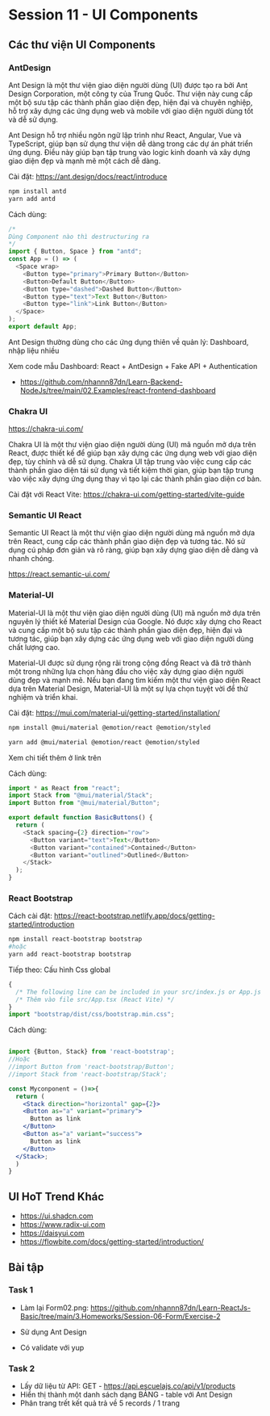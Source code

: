 # Session 11 - UI Components

## Các thư viện UI Components

### AntDesign

Ant Design là một thư viện giao diện người dùng (UI) được tạo ra bởi Ant Design Corporation, một công ty của Trung Quốc. Thư viện này cung cấp một bộ sưu tập các thành phần giao diện đẹp, hiện đại và chuyên nghiệp, hỗ trợ xây dựng các ứng dụng web và mobile với giao diện người dùng tốt và dễ sử dụng.

Ant Design hỗ trợ nhiều ngôn ngữ lập trình như React, Angular, Vue và TypeScript, giúp bạn sử dụng thư viện dễ dàng trong các dự án phát triển ứng dụng. Điều này giúp bạn tập trung vào logic kinh doanh và xây dựng giao diện đẹp và mạnh mẽ một cách dễ dàng.

Cài đặt: https://ant.design/docs/react/introduce

```bash
npm install antd
yarn add antd
```

Cách dùng:

```js
/*
Dùng Component nào thì destructuring ra
*/
import { Button, Space } from "antd";
const App = () => (
  <Space wrap>
    <Button type="primary">Primary Button</Button>
    <Button>Default Button</Button>
    <Button type="dashed">Dashed Button</Button>
    <Button type="text">Text Button</Button>
    <Button type="link">Link Button</Button>
  </Space>
);
export default App;
```

Ant Design thường dùng cho các ứng dụng thiên về quản lý: Dashboard, nhập liệu nhiều

Xem code mẫu Dashboard: React + AntDesign + Fake API + Authentication

- https://github.com/nhannn87dn/Learn-Backend-NodeJs/tree/main/02.Examples/react-frontend-dashboard

### Chakra UI

https://chakra-ui.com/

Chakra UI là một thư viện giao diện người dùng (UI) mã nguồn mở dựa trên React, được thiết kế để giúp bạn xây dựng các ứng dụng web với giao diện đẹp, tùy chỉnh và dễ sử dụng. Chakra UI tập trung vào việc cung cấp các thành phần giao diện tái sử dụng và tiết kiệm thời gian, giúp bạn tập trung vào việc xây dựng ứng dụng thay vì tạo lại các thành phần giao diện cơ bản.

Cài đặt với React Vite: https://chakra-ui.com/getting-started/vite-guide

### Semantic UI React

Semantic UI React là một thư viện giao diện người dùng mã nguồn mở dựa trên React, cung cấp các thành phần giao diện đẹp và tương tác. Nó sử dụng cú pháp đơn giản và rõ ràng, giúp bạn xây dựng giao diện dễ dàng và nhanh chóng.

https://react.semantic-ui.com/

### Material-UI

Material-UI là một thư viện giao diện người dùng (UI) mã nguồn mở dựa trên nguyên lý thiết kế Material Design của Google. Nó được xây dựng cho React và cung cấp một bộ sưu tập các thành phần giao diện đẹp, hiện đại và tương tác, giúp bạn xây dựng các ứng dụng web với giao diện người dùng chất lượng cao.

Material-UI được sử dụng rộng rãi trong cộng đồng React và đã trở thành một trong những lựa chọn hàng đầu cho việc xây dựng giao diện người dùng đẹp và mạnh mẽ. Nếu bạn đang tìm kiếm một thư viện giao diện React dựa trên Material Design, Material-UI là một sự lựa chọn tuyệt vời để thử nghiệm và triển khai.

Cài đặt: https://mui.com/material-ui/getting-started/installation/

```bash
npm install @mui/material @emotion/react @emotion/styled

yarn add @mui/material @emotion/react @emotion/styled
```

Xem chi tiết thêm ở link trên

Cách dùng:

```js
import * as React from "react";
import Stack from "@mui/material/Stack";
import Button from "@mui/material/Button";

export default function BasicButtons() {
  return (
    <Stack spacing={2} direction="row">
      <Button variant="text">Text</Button>
      <Button variant="contained">Contained</Button>
      <Button variant="outlined">Outlined</Button>
    </Stack>
  );
}
```

### React Bootstrap

Cách cài đặt: https://react-bootstrap.netlify.app/docs/getting-started/introduction

```bash
npm install react-bootstrap bootstrap
#hoặc
yarn add react-bootstrap bootstrap
```

Tiếp theo: Cấu hình Css global

```jsx
{
  /* The following line can be included in your src/index.js or App.js file */
  /* Thêm vào file src/App.tsx (React Vite) */
}
import "bootstrap/dist/css/bootstrap.min.css";
```

Cách dùng:

```jsx

import {Button, Stack} from 'react-bootstrap';
//Hoặc
//import Button from 'react-bootstrap/Button';
//import Stack from 'react-bootstrap/Stack';

const Myconponent = ()=>{
  return (
    <Stack direction="horizontal" gap={2}>
    <Button as="a" variant="primary">
      Button as link
    </Button>
    <Button as="a" variant="success">
      Button as link
    </Button>
  </Stack>;
  )
}
```

## UI HoT Trend Khác

- https://ui.shadcn.com
- https://www.radix-ui.com
- https://daisyui.com
- https://flowbite.com/docs/getting-started/introduction/

## Bài tập

### Task 1

- Làm lại Form02.png: https://github.com/nhannn87dn/Learn-ReactJs-Basic/tree/main/3.Homeworks/Session-06-Form/Exercise-2

- Sử dụng Ant Design
- Có validate với yup

### Task 2

- Lấy dữ liệu từ API: GET - https://api.escuelajs.co/api/v1/products
- Hiển thị thành một danh sách dạng BẢNG - table với Ant Design
- Phân trang trết kết quả trả về 5 records / 1 trang

